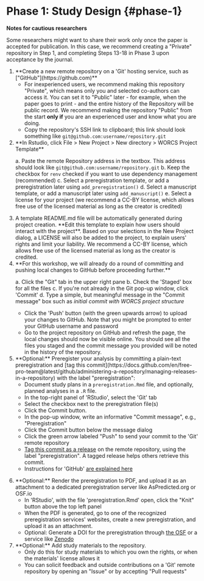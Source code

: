 # Phase 1: Study Design {#phase-1}

**Notes for cautious researchers**

<!--S: Some researchers might want to share their work only once the paper is accepted for publication. In this case, we recommend creating a "Private" repository in Step 1, and completing Steps 14-19 upon acceptance.-->Some researchers might want to share their work only once the paper is accepted for publication. In this case, we recommend creating a "Private" repository in Step 1, and completing Steps 13-18 in Phase 3 upon acceptance by the journal.

1. <!--S: Create a (Public or Private) remote repository on a 'Git' hosting service-->**Create a new remote repository on a 'Git' hosting service, such as ["GitHub"](https://github.com)**
    + For inexperienced users, we recommend making this repository "Private", which means only you and selected co-authors can access it. You can set it to "Public" later - for example, when the paper goes to print - and the entire history of the Repository will be public record. We recommend making the repository "Public" from the start __only if__ you are an experienced user and know what you are doing.
    + Copy the repository's SSH link to clipboard; this link should look something like `git@github.com:username/repository.git`

2. <!--S: When using R, initialize a new RStudio project using the WORCS template. Otherwise, clone the remote repository to your local project folder.-->**In Rstudio, click File > New Project > New directory > WORCS Project Template**
    a. Paste the remote Repository address in the textbox. This address should look like `git@github.com:username/repository.git`
    b. Keep the checkbox for `renv` checked if you want to use dependency management (recommended)
    c. Select a preregistration template, or add a preregistration later using `add_preregistration()`
    d. Select a manuscript template, or add a manuscript later using `add_manuscript()`
    e. Select a license for your project (we recommend a CC-BY license, which allows free use of the licensed material as long as the creator is credited)

3. <!--S: Add a README.md file, explaining how users should interact with the project, and a LICENSE to explain users' rights and limit your liability. This is automated by the `worcs` package.-->A template README.md file will be automatically generated during project creation. **Edit this template to explain how users should interact with the project**. Based on your selections in the New Project dialog, a LICENSE will also be added to the project, to explain users' rights and limit your liability. We recommend a CC-BY license, which allows free use of the licensed material as long as the creator is credited.

4. <!--S: Push the local project folder to the remote repository on GitHub-->**For this workshop, we will already do a round of committing and pushing local changes to GitHub before proceeding further.**
    a. Click the "Git" tab in the upper right pane
    b. Check the 'Staged' box for all the files
    c. If you're not already in the Git pop-up window, click 'Commit'
    d. Type a simple, but meaningful message in the "Commit message" box such as _initial commit with WORCS project structure_
    + Click the 'Push' button (with the green upwards arrow) to upload your changes to GitHub. Note that you might be prompted to enter your GitHub username and password
    + Go to the project repository on GitHub and refresh the page, the local changes should now be visible online. You should see all the files you staged and the commit message you provided will be noted in the history of the repository.

5. <!--S: Optional: Preregister your analysis by committing a plain-text preregistration and [tag this commit](https://docs.github.com/en/free-pro-team@latest/github/administering-a-repository/managing-releases-in-a-repository) with the label "preregistration".-->**Optional:** Preregister your analysis by committing a plain-text preregistration and [tag this commit](https://docs.github.com/en/free-pro-team@latest/github/administering-a-repository/managing-releases-in-a-repository) with the label "preregistration":
    + Document study plans in a `preregistration.Rmd` file, and optionally, planned analyses in a `.R` file.
    + In the top-right panel of 'RStudio', select the 'Git' tab
    + Select the checkbox next to the preregistration file(s)
    + Click the Commit button.
    + In the pop-up window, write an informative "Commit message", e.g., "Preregistration"
    + Click the Commit button below the message dialog
    + Click the green arrow labeled "Push" to send your commit to the 'Git' remote repository
    + [Tag this commit as a release](https://docs.github.com/en/free-pro-team@latest/github/administering-a-repository/managing-releases-in-a-repository) on the remote repository, using the label "preregistration". A tagged release helps others retrieve this commit.
    + Instructions for 'GitHub' [are explained here ](https://docs.github.com/en/free-pro-team@latest/github/administering-a-repository/managing-releases-in-a-repository)
<!--        - Go to the 'GitHub' page for your project
        - Click the label that says "0 releases"
        - Click the button labeled "Create new release"
        - In the textbox labeled "Tag version" and the textbox "Release title", write: "Preregistration"
        - Click the green button labeled "Publish release"-->

6. <!--S: Optional: Upload the preregistration to a dedicated preregistration server-->**Optional:** Render the preregistration to PDF, and upload it as an attachment to a dedicated preregistration server like AsPredicted.org or OSF.io
    + In 'RStudio', with the file 'preregistration.Rmd' open, click the "Knit" button above the top left panel
    + When the PDF is generated, go to one of the recognized preregistration services' websites, create a new preregistration, and upload it as an attachment.
    + Optional: Generate a DOI for the preregistration through [the OSF](https://help.osf.io/hc/en-us/articles/360019931173-Sharing-data) or a service like [Zenodo](https://guides.github.com/activities/citable-code/)

7. <!--S: Optional: Add study materials to the repository-->**Optional:** Add study materials to the repository.
    + Only do this for study materials to which you own the rights, or when the materials' license allows it
    + You can solicit feedback and outside contributions on a 'Git' remote repository by opening an "Issue" or by accepting "Pull requests"
